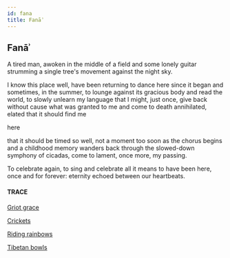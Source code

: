 ```yaml
---
id: fana
title: Fanāʾ 
---
```


## Fanāʾ

A tired man, awoken in the middle
of a field and some lonely guitar
strumming a single tree's movement
against the night sky.

I know this place well,
have been returning
to dance here since it began
and sometimes, in the summer,
to lounge against its gracious body
and read the world, 
to slowly unlearn my language
that I might, just once,
give back without cause
what was granted to me
and come to death annihilated,
elated that it should find me

here

that it should be timed so well,
not a moment too soon
as the chorus begins and a childhood
memory wanders back through
the slowed-down symphony of cicadas,
come to lament, once more,
my passing.

To celebrate again, 
to sing and celebrate all it means
to have been here,
once and for forever:
eternity echoed
between our heartbeats.


#### TRACE

[Griot grace](https://www.youtube.com/watch?v=oToZfPGMMBY "Sona Jobarteh")

[Crickets](https://www.youtube.com/watch?v=UqU5OMNL-7I "Jim Wilson's slow symphony")

[Riding rainbows](https://youtu.be/3jXlJszSJUI?t=2440 "Chris de Burgh, South Africa, 1996")

[Tibetan bowls](https://en.wikipedia.org/wiki/Rainbow_body "Cf. Mae-Won Ho")
